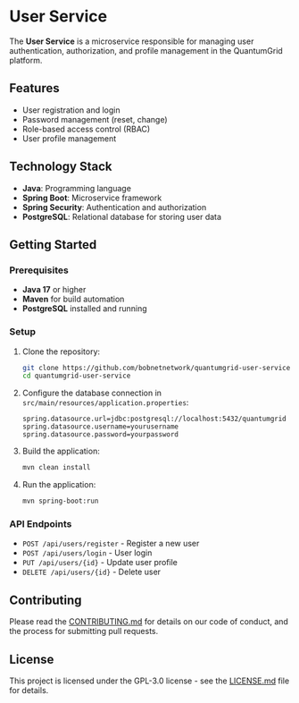# User Service

The **User Service** is a microservice responsible for managing user authentication, authorization, and profile management in the QuantumGrid platform.

## Features

- User registration and login
- Password management (reset, change)
- Role-based access control (RBAC)
- User profile management

## Technology Stack

- **Java**: Programming language
- **Spring Boot**: Microservice framework
- **Spring Security**: Authentication and authorization
- **PostgreSQL**: Relational database for storing user data

## Getting Started

### Prerequisites

- **Java 17** or higher
- **Maven** for build automation
- **PostgreSQL** installed and running

### Setup

1. Clone the repository:
    ```bash
    git clone https://github.com/bobnetnetwork/quantumgrid-user-service.git
    cd quantumgrid-user-service
    ```

2. Configure the database connection in `src/main/resources/application.properties`:
    ```
    spring.datasource.url=jdbc:postgresql://localhost:5432/quantumgrid
    spring.datasource.username=yourusername
    spring.datasource.password=yourpassword
    ```

3. Build the application:
    ```bash
    mvn clean install
    ```

4. Run the application:
    ```bash
    mvn spring-boot:run
    ```

### API Endpoints

- `POST /api/users/register` - Register a new user
- `POST /api/users/login` - User login
- `PUT /api/users/{id}` - Update user profile
- `DELETE /api/users/{id}` - Delete user

## Contributing

Please read the [CONTRIBUTING.md](https://github.com/bobnetnetwork/quantumgrid/blob/main/CONTRIBUTING.md) for details on our code of conduct, and the process for submitting pull requests.

## License

This project is licensed under the GPL-3.0 license - see the [LICENSE.md](https://github.com/bobnetnetwork/quantumgrid/blob/main/LICENSE.md) file for details.
